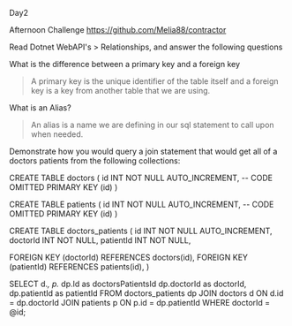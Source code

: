 Day2 

Afternoon Challenge https://github.com/Melia88/contractor

Read Dotnet WebAPI's > Relationships, and answer the following questions

What is the difference between a primary key and a foreign key
> A primary key is the unique identifier of the table itself and a foreign key is a key from another table that we are using.

What is an Alias?
> An alias is a name we are defining in our sql statement to call upon when needed.

Demonstrate how you would query a join statement that would get all of a doctors patients from the following collections:

CREATE TABLE doctors (
  id INT NOT NULL AUTO_INCREMENT,
  -- CODE OMITTED
  PRIMARY KEY (id)
)

CREATE TABLE patients (
  id INT NOT NULL AUTO_INCREMENT,
  -- CODE OMITTED
  PRIMARY KEY (id)
)

CREATE TABLE doctors_patients (
  id INT NOT NULL AUTO_INCREMENT,
  doctorId INT NOT NULL,
  patientId INT NOT NULL,

  FOREIGN KEY (doctorId)
    REFERENCES doctors(id),
  FOREIGN KEY (patientId)
    REFERENCES patients(id),
)
>

 SELECT 
    d.*,
    p.*
    dp.Id as doctorsPatientsId
    dp.doctorId as doctorId,
    dp.patientId as patientId
  FROM 
    doctors_patients dp
    JOIN doctors d ON d.id = dp.doctorId
    JOIN patients p ON p.id = dp.patientId
  WHERE doctorId = @id;
 